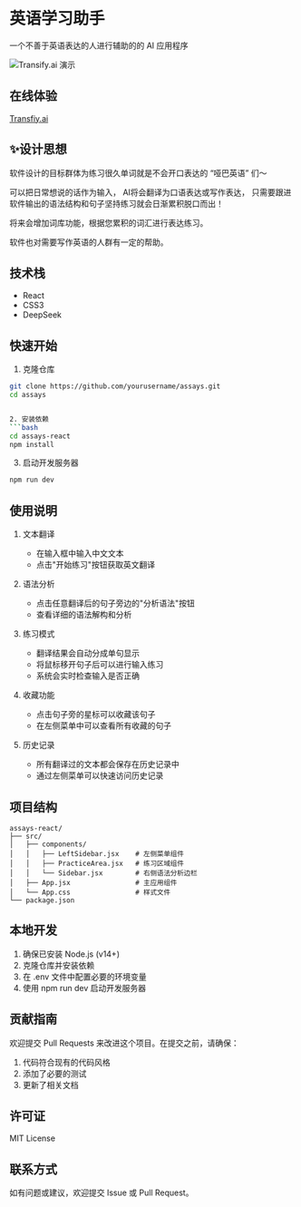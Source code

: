 # 英语学习助手

一个不善于英语表达的人进行辅助的的 AI 应用程序

![Transify.ai 演示](transify.gif)

## 在线体验

[Transfiy.ai](https://transfiy-web.lionabc.com/)

## ✨设计思想
软件设计的目标群体为练习很久单词就是不会开口表达的 “哑巴英语” 们～

可以把日常想说的话作为输入， AI将会翻译为口语表达或写作表达， 只需要跟进软件输出的语法结构和句子坚持练习就会日渐累积脱口而出！

将来会增加词库功能，根据您累积的词汇进行表达练习。

软件也对需要写作英语的人群有一定的帮助。

## 技术栈

- React
- CSS3
- DeepSeek

## 快速开始

1. 克隆仓库
```bash
git clone https://github.com/yourusername/assays.git
cd assays


2. 安装依赖
```bash
cd assays-react
npm install
 ```

3. 启动开发服务器
```bash
npm run dev
 ```

## 使用说明
1. 文本翻译
   
   - 在输入框中输入中文文本
   - 点击"开始练习"按钮获取英文翻译
2. 语法分析
   
   - 点击任意翻译后的句子旁边的"分析语法"按钮
   - 查看详细的语法解构和分析
3. 练习模式
   
   - 翻译结果会自动分成单句显示
   - 将鼠标移开句子后可以进行输入练习
   - 系统会实时检查输入是否正确
4. 收藏功能
   
   - 点击句子旁的星标可以收藏该句子
   - 在左侧菜单中可以查看所有收藏的句子
5. 历史记录
   
   - 所有翻译过的文本都会保存在历史记录中
   - 通过左侧菜单可以快速访问历史记录

## 项目结构
```plaintext
assays-react/
├── src/
│   ├── components/
│   │   ├── LeftSidebar.jsx    # 左侧菜单组件
│   │   ├── PracticeArea.jsx   # 练习区域组件
│   │   └── Sidebar.jsx        # 右侧语法分析边栏
│   ├── App.jsx                # 主应用组件
│   └── App.css                # 样式文件
└── package.json
 ```

## 本地开发
1. 确保已安装 Node.js (v14+)
2. 克隆仓库并安装依赖
3. 在 .env 文件中配置必要的环境变量
4. 使用 npm run dev 启动开发服务器
## 贡献指南
欢迎提交 Pull Requests 来改进这个项目。在提交之前，请确保：

1. 代码符合现有的代码风格
2. 添加了必要的测试
3. 更新了相关文档
## 许可证
MIT License

## 联系方式
如有问题或建议，欢迎提交 Issue 或 Pull Request。